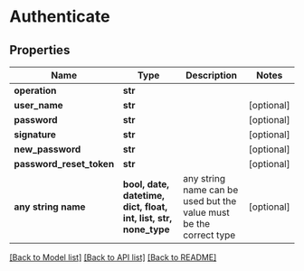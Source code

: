 # Authenticate


## Properties
Name | Type | Description | Notes
------------ | ------------- | ------------- | -------------
**operation** | **str** |  | 
**user_name** | **str** |  | [optional] 
**password** | **str** |  | [optional] 
**signature** | **str** |  | [optional] 
**new_password** | **str** |  | [optional] 
**password_reset_token** | **str** |  | [optional] 
**any string name** | **bool, date, datetime, dict, float, int, list, str, none_type** | any string name can be used but the value must be the correct type | [optional]

[[Back to Model list]](../README.md#documentation-for-models) [[Back to API list]](../README.md#documentation-for-api-endpoints) [[Back to README]](../README.md)


